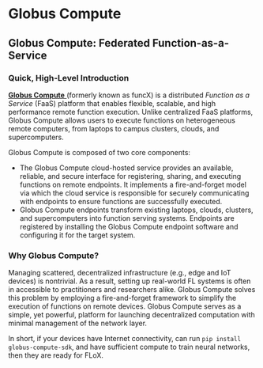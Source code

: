 # Globus Compute

## Globus Compute: Federated Function-as-a-Service

### Quick, High-Level Introduction
[**Globus Compute** ](https://funcx.readthedocs.io/en/latest/index.html)(formerly known as funcX) is a distributed _Function as a Service_ (FaaS) platform that enables flexible, scalable, and high performance remote function execution. Unlike centralized FaaS platforms, Globus Compute allows users to execute functions on heterogeneous remote computers, from laptops to campus clusters, clouds, and supercomputers.

Globus Compute is composed of two core components:

- The Globus Compute cloud-hosted service provides an available, reliable, and secure interface for registering, sharing, and executing functions on remote endpoints. It implements a fire-and-forget model via which the cloud service is responsible for securely communicating with endpoints to ensure functions are successfully executed.
- Globus Compute endpoints transform existing laptops, clouds, clusters, and supercomputers into function serving systems. Endpoints are registered by installing the Globus Compute endpoint software and configuring it for the target system.


### Why Globus Compute?
Managing scattered, decentralized infrastructure (e.g., edge and IoT devices) is nontrivial. As a result, setting up real-world FL systems is often in accessible to practitioners and researchers alike. Globus Compute solves this problem by employing a fire-and-forget framework to simplify the execution of functions on remote devices. Globus Compute serves as a simple, yet powerful, platform for launching decentralized computation with minimal management of the network layer.

In short, if your devices have Internet connectivity, can run `pip install globus-compute-sdk`, and have sufficient compute to train neural networks, then they are ready for FLoX.

